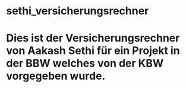 # sethi_versicherungsrechner

# Dies ist der Versicherungsrechner von Aakash Sethi für ein Projekt in der BBW welches von der KBW vorgegeben wurde.

